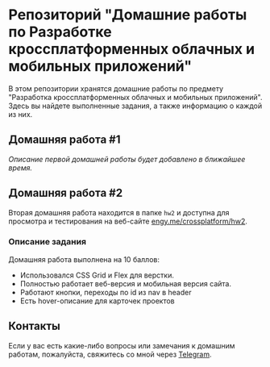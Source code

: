 # Репозиторий "Домашние работы по Разработке кроссплатформенных облачных и мобильных приложений"

В этом репозитории хранятся домашние работы по предмету "Разработка кроссплатформенных облачных и мобильных приложений". Здесь вы найдете выполненные задания, а также информацию о каждой из них.

## Домашняя работа #1

_Описание первой домашней работы будет добавлено в ближайшее время._

## Домашняя работа #2

Вторая домашняя работа находится в папке `hw2` и доступна для просмотра и тестирования на веб-сайте [engy.me/crossplatform/hw2](https://engy.me/crossplatform/hw2).

### Описание задания

Домашняя работа выполнена на 10 баллов:

- Использовался CSS Grid и Flex для верстки.
- Полностью работает веб-версия и мобильная версия сайта.
- Работают кнопки, переходы по id из nav в header
- Есть hover-описание для карточек проектов


## Контакты

Если у вас есть какие-либо вопросы или замечания к домашним работам, пожалуйста, свяжитесь со мной через [Telegram](https://t.me/engynear).